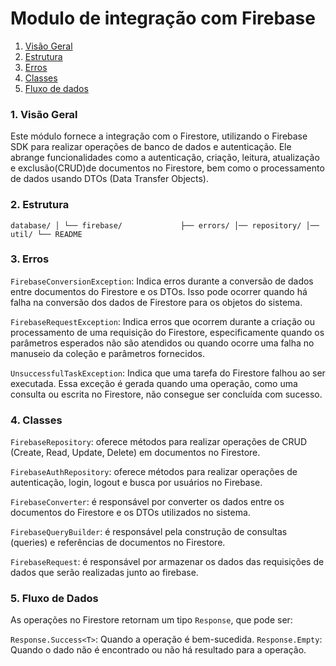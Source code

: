 # Modulo de integração com Firebase

1. [ Visão Geral ](#1-visão-geral)
2. [ Estrutura ](#2-estrutura)
3. [ Erros ](#3-erros)
4. [ Classes ](#4-classes)
5. [ Fluxo de dados ](#5-fluxo-de-dados)

### 1. **Visão Geral**

Este módulo fornece a integração com o Firestore, utilizando o Firebase SDK para realizar operações
de banco de dados e autenticação. Ele abrange funcionalidades como a autenticação, criação, leitura,
atualização e exclusão(CRUD)de documentos no Firestore, bem como o processamento de dados usando DTOs
(Data Transfer Objects).

### 2. **Estrutura**

`database/
│
└── firebase/            
    ├── errors/
    │── repository/
    │── util/
    └── README`

### 3. **Erros**

`FirebaseConversionException`: Indica erros durante a conversão de dados entre documentos do
Firestore e os DTOs. Isso pode ocorrer quando há falha na conversão dos dados de Firestore para os
objetos do sistema.

`FirebaseRequestException`: Indica erros que ocorrem durante a criação ou processamento de uma
requisição do Firestore, especificamente quando os parâmetros esperados não são atendidos ou quando
ocorre uma falha no manuseio da coleção e parâmetros fornecidos.

`UnsuccessfulTaskException`: Indica que uma tarefa do Firestore falhou ao ser executada. Essa
exceção é gerada quando uma operação, como uma consulta ou escrita no Firestore, não consegue ser
concluída com sucesso.

### 4. **Classes**

`FirebaseRepository`: oferece métodos para realizar operações de CRUD
(Create, Read, Update, Delete) em documentos no Firestore.

`FirebaseAuthRepository`: oferece métodos para realizar operações de autenticação,
login, logout e busca por usuários no Firebase.

`FirebaseConverter`: é responsável por converter os dados entre os documentos do
Firestore e os DTOs utilizados no sistema.

`FirebaseQueryBuilder`: é responsável pela construção de consultas (queries) e
referências de documentos no Firestore.

`FirebaseRequest`: é responsável por armazenar os dados das requisições de dados que serão 
realizadas junto ao firebase. 

### 5. **Fluxo de Dados**

As operações no Firestore retornam um tipo `Response`, que pode ser:

`Response.Success<T>`: Quando a operação é bem-sucedida.
`Response.Empty`: Quando o dado não é encontrado ou não há resultado para a operação.
